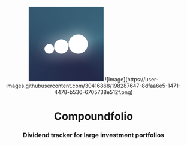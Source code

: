 <p align="center">
  <img width="200" height="200" src="./src/core/images/logo.png" alt="Logo">
  ![image](https://user-images.githubusercontent.com/30416868/198287647-8dfaa6e5-1471-4478-b536-6705738e512f.png)
  <h1 align="center">
    Compoundfolio <br>
    <h3 align="center">Dividend tracker for large investment portfolios</h3>
  </h1>
</p>
